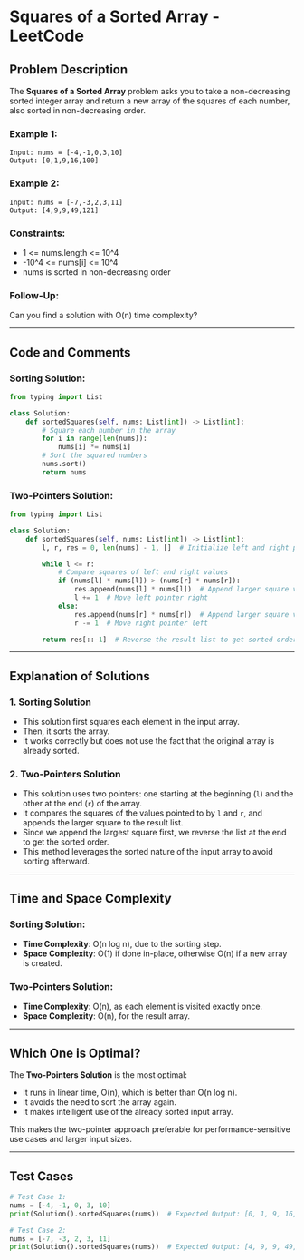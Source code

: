 # Squares of a Sorted Array - LeetCode

## Problem Description

The **Squares of a Sorted Array** problem asks you to take a non-decreasing sorted integer array and return a new array of the squares of each number, also sorted in non-decreasing order.

### Example 1:

```
Input: nums = [-4,-1,0,3,10]
Output: [0,1,9,16,100]
```

### Example 2:

```
Input: nums = [-7,-3,2,3,11]
Output: [4,9,9,49,121]
```

### Constraints:

* 1 <= nums.length <= 10^4
* -10^4 <= nums\[i] <= 10^4
* nums is sorted in non-decreasing order

### Follow-Up:

Can you find a solution with O(n) time complexity?

---

## Code and Comments

### Sorting Solution:

```python
from typing import List

class Solution:
    def sortedSquares(self, nums: List[int]) -> List[int]:
        # Square each number in the array
        for i in range(len(nums)):
            nums[i] *= nums[i]
        # Sort the squared numbers
        nums.sort()
        return nums
```

### Two-Pointers Solution:

```python
from typing import List

class Solution:
    def sortedSquares(self, nums: List[int]) -> List[int]:
        l, r, res = 0, len(nums) - 1, []  # Initialize left and right pointers, and result list

        while l <= r:
            # Compare squares of left and right values
            if (nums[l] * nums[l]) > (nums[r] * nums[r]):
                res.append(nums[l] * nums[l])  # Append larger square value
                l += 1  # Move left pointer right
            else:
                res.append(nums[r] * nums[r])  # Append larger square value
                r -= 1  # Move right pointer left

        return res[::-1]  # Reverse the result list to get sorted order
```

---

## Explanation of Solutions

### 1. Sorting Solution

* This solution first squares each element in the input array.
* Then, it sorts the array.
* It works correctly but does not use the fact that the original array is already sorted.

### 2. Two-Pointers Solution

* This solution uses two pointers: one starting at the beginning (`l`) and the other at the end (`r`) of the array.
* It compares the squares of the values pointed to by `l` and `r`, and appends the larger square to the result list.
* Since we append the largest square first, we reverse the list at the end to get the sorted order.
* This method leverages the sorted nature of the input array to avoid sorting afterward.

---

## Time and Space Complexity

### Sorting Solution:

* **Time Complexity**: O(n log n), due to the sorting step.
* **Space Complexity**: O(1) if done in-place, otherwise O(n) if a new array is created.

### Two-Pointers Solution:

* **Time Complexity**: O(n), as each element is visited exactly once.
* **Space Complexity**: O(n), for the result array.

---

## Which One is Optimal?

The **Two-Pointers Solution** is the most optimal:

* It runs in linear time, O(n), which is better than O(n log n).
* It avoids the need to sort the array again.
* It makes intelligent use of the already sorted input array.

This makes the two-pointer approach preferable for performance-sensitive use cases and larger input sizes.

---

## Test Cases

```python
# Test Case 1:
nums = [-4, -1, 0, 3, 10]
print(Solution().sortedSquares(nums))  # Expected Output: [0, 1, 9, 16, 100]

# Test Case 2:
nums = [-7, -3, 2, 3, 11]
print(Solution().sortedSquares(nums))  # Expected Output: [4, 9, 9, 49, 121]
```